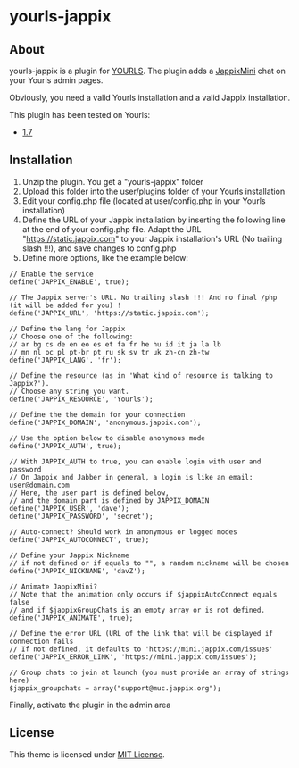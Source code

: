 yourls-jappix
============

About
------------

yourls-jappix is a plugin for [YOURLS](http://yourls.org/). The plugin adds a [JappixMini](http://http://jappix.org/) chat on your Yourls admin pages.

Obviously, you need a valid Yourls installation and a valid Jappix installation.

This plugin has been tested on Yourls:
* [1.7](https://github.com/YOURLS/YOURLS/releases/tag/1.7)


Installation
------------

1. Unzip the plugin. You get a "yourls-jappix" folder
2. Upload this folder into the user/plugins folder of your Yourls installation
3. Edit your config.php file (located at user/config.php in your Yourls installation)
4. Define the URL of your Jappix installation by inserting the following line at the end of your config.php file. Adapt the URL "https://static.jappix.com" to your Jappix installation's URL (No trailing slash !!!), and save changes to config.php
5. Define more options, like the example below:

```
// Enable the service
define('JAPPIX_ENABLE', true);

// The Jappix server's URL. No trailing slash !!! And no final /php (it will be added for you) !
define('JAPPIX_URL', 'https://static.jappix.com');

// Define the lang for Jappix
// Choose one of the following:
// ar bg cs de en eo es et fa fr he hu id it ja la lb
// mn nl oc pl pt-br pt ru sk sv tr uk zh-cn zh-tw
define('JAPPIX_LANG', 'fr');

// Define the resource (as in 'What kind of resource is talking to Jappix?').
// Choose any string you want.
define('JAPPIX_RESOURCE', 'Yourls');

// Define the the domain for your connection
define('JAPPIX_DOMAIN', 'anonymous.jappix.com');

// Use the option below to disable anonymous mode
define('JAPPIX_AUTH', true);

// With JAPPIX_AUTH to true, you can enable login with user and password
// On Jappix and Jabber in general, a login is like an email: user@domain.com
// Here, the user part is defined below,
// and the domain part is defined by JAPPIX_DOMAIN
define('JAPPIX_USER', 'dave');
define('JAPPIX_PASSWORD', 'secret');

// Auto-connect? Should work in anonymous or logged modes
define('JAPPIX_AUTOCONNECT', true);

// Define your Jappix Nickname
// if not defined or if equals to "", a random nickname will be chosen
define('JAPPIX_NICKNAME', 'davZ');

// Animate JappixMini?
// Note that the animation only occurs if $jappixAutoConnect equals false
// and if $jappixGroupChats is an empty array or is not defined.
define('JAPPIX_ANIMATE', true);

// Define the error URL (URL of the link that will be displayed if connection fails
// If not defined, it defaults to 'https://mini.jappix.com/issues'
define('JAPPIX_ERROR_LINK', 'https://mini.jappix.com/issues');

// Group chats to join at launch (you must provide an array of strings here)
$jappix_groupchats = array("support@muc.jappix.org");
```

Finally, activate the plugin in the admin area



License
------------

This theme is licensed under [MIT License](https://github.com/jonrandoem/yourls-jappix/blob/master/LICENSE).
